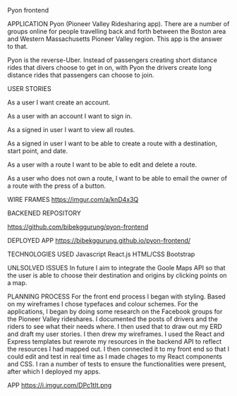 Pyon frontend

APPLICATION
Pyon (Pioneer Valley Ridesharing app). There are a number of groups online for people travelling back and forth between the Boston area and Western Massachusetts Pioneer Valley region. This app is the answer to that.

Pyon is the reverse-Uber. Instead of passengers creating short distance rides that divers choose to get in on, with Pyon the drivers create long distance rides that passengers can choose to join.

USER STORIES

As a user I want create an account.

As a user with an account I want to sign in.

As a signed in user I want to view all routes.

As a signed in user I want to be able to create a route with a destination, start point, and date.

As a user with a route I want to be able to edit and delete a route.

As a user who does not own a route, I want to be able to email the owner of a route with the press of a button.

WIRE FRAMES
https://imgur.com/a/knD4x3Q

BACKENED REPOSITORY

https://github.com/bibekggurung/pyon-frontend

DEPLOYED APP
https://bibekggurung.github.io/pyon-frontend/

TECHNOLOGIES USED
Javascript
React.js
HTML/CSS
Bootstrap 

UNLSOLVED ISSUES
In future I aim to integrate the Goole Maps API so that the user is able to choose their destination and origins by clicking points on a map. 

PLANNING PROCESS
For the front end process I began with styling. Based on my wireframes I chose typefaces and colour schemes. For the applications, I began by doing some research on the Facebook groups for the Pioneer Valley rideshares. I documented the posts of drivers and the riders to see what their needs where. I then used that to draw out my ERD and draft my user stories. I then drew my wireframes. I used the React and Express templates but rewrote my resources in the backend API to reflect the resources I had mapped out. I then connected it to my front end so that I could edit and test in real time as I made chages to my React components and CSS. I ran a number of tests to ensure the functionalities were present, after which I deployed my apps. 

APP
https://i.imgur.com/DPc1tIt.png
